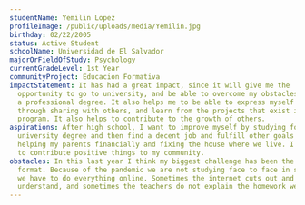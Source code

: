 ```yaml
---
studentName: Yemilin Lopez
profileImage: /public/uploads/media/Yemilin.jpg
birthday: 02/22/2005
status: Active Student
schoolName: Universidad de El Salvador
majorOrFieldOfStudy: Psychology
currentGradeLevel: 1st Year
communityProject: Educacion Formativa
impactStatement: It has had a great impact, since it will give me the
  opportunity to go to university, and be able to overcome my obstacles and gain
  a professional degree. It also helps me to be able to express myself better
  through sharing with others, and learn from the projects that exist in the
  program. It also helps to contribute to the growth of others.
aspirations: After high school, I want to improve myself by studying for a
  university degree and then find a decent job and fulfill other goals such as
  helping my parents financially and fixing the house where we live. I also want
  to contribute positive things to my community.
obstacles: In this last year I think my biggest challenge has been the new study
  format. Because of the pandemic we are not studying face to face in school and
  we have to do everything online. Sometimes the internet cuts out and we can’t
  understand, and sometimes the teachers do not explain the homework well.
---
```

